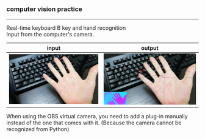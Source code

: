 ### computer vision practice  
  
---

Real-time keyboard B key and hand recognition  
Input from the computer's camera.  
  
| input | output |
| ----- | ------ |
| ![input](./img/input_0.jpg) | ![output](./img/output_0.jpg) |
  
When using the OBS virtual camera, you need to add a plug-in manually instead of the one that comes with it. (Because the camera cannot be recognized from Python)  
